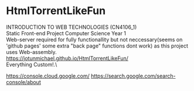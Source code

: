 # HtmlTorrentLikeFun
INTRODUCTION TO WEB TECHNOLOGIES (CN4106_1)\
Static Front-end Project Computer Science Year 1\
Web-server required for fully functionallity but not neccessary(seems on 'github pages' some extra "back page" functions dont work) as this project uses Web-assembly.\
https://jotunmichael.github.io/HtmlTorrentLikeFun/ <br/>
Everything Custom!.\

https://console.cloud.google.com/
https://search.google.com/search-console/about
